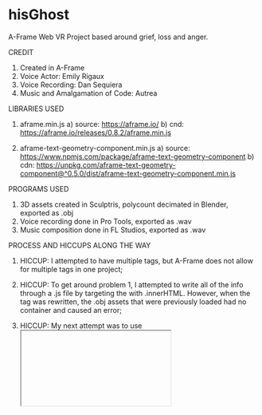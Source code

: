 # hisGhost
A-Frame Web VR Project based around grief, loss and anger.

CREDIT
1) Created in A-Frame
2) Voice Actor: Emily Rigaux
3) Voice Recording: Dan Sequiera
4) Music and Amalgamation of Code: Autrea



LIBRARIES USED

1) aframe.min.js
  a) source: https://aframe.io/
  b) cnd: https://aframe.io/releases/0.8.2/aframe.min.js

2) aframe-text-geometry-component.min.js
  a) source: https://www.npmjs.com/package/aframe-text-geometry-component
  b) cdn: https://unpkg.com/aframe-text-geometry-component@^0.5.0/dist/aframe-text-geometry-component.min.js



PROGRAMS USED

1) 3D assets created in Sculptris, polycount decimated in Blender, exported as .obj
2) Voice recording done in Pro Tools, exported as .wav
3) Music composition done in FL Studios, exported as .wav



PROCESS AND HICCUPS ALONG THE WAY

1) HICCUP: I attempted to have multiple <a-scene> tags, but A-Frame does not allow for multiple <a-scene> tags in one project;
  
2) HICCUP: To get around problem 1, I attempted to write all of the info through a .js file by targeting the <a-scene> with .innerHTML. However, when the <a-assets> tag was rewritten, the .obj assets that were previously loaded had no container and caused an error;
  
3) HICCUP: My next attempt was to use <iframe> to organize each scene and call them when needed, but this caused removed the WebVR controls for mobile;
  
4) HICCUP: I resorted to having one scene with all of the objects already placed in the world, with the camera and lighting animating throughout the experience, but this also did not work on mobile. The camera would only move on desktop.

5) SOLVED: Final solution was to have the camera and lighting stationary with the assets in the scene moving at a steady pace into and out of the lighting to give the illusion of the camera being moved.

6) SOLVED: With Chrome's recent change to how sound is allowed to be played, it causes the soundtrack to be mute in the browser. For now, using an alternate browser is required. I've been using Firefox.
